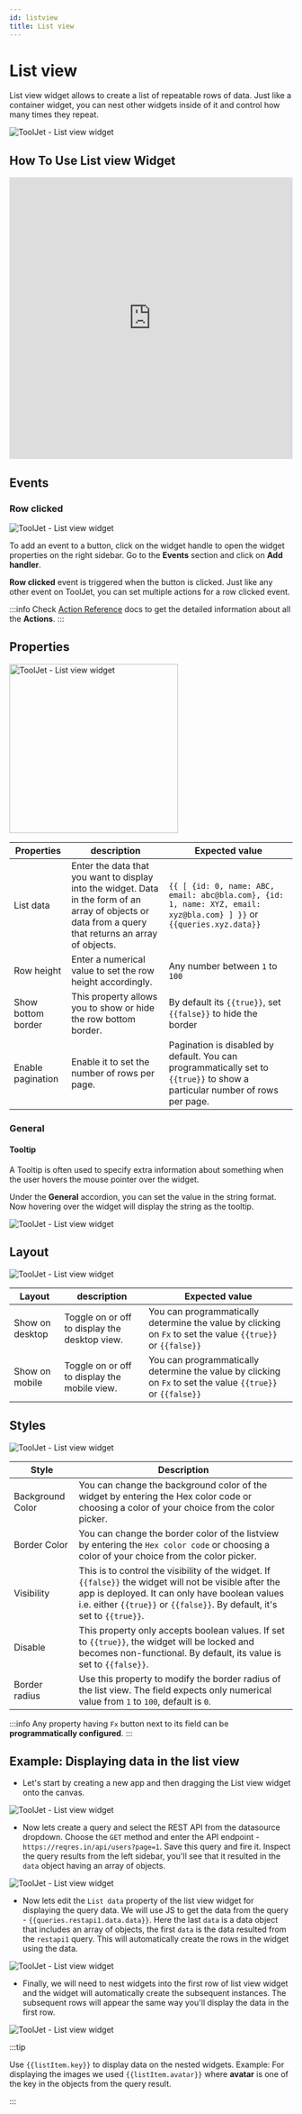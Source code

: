 ```yaml
---
id: listview
title: List view
---
```

# List view

List view widget allows to create a list of repeatable rows of data. Just like a container widget, you can nest other widgets inside of it and control how many times they repeat.

<div style={{textAlign: 'center'}}>

<img className="screenshot-full" src="/img/widgets/list-view/listviewapp.png" alt="ToolJet - List view widget" />

</div>

## How To Use List view Widget

<iframe height="500" src="https://www.youtube.com/embed/pwCP-eGjF0Q" title="List view Widget" frameborder="0" allowfullscreen width="100%"></iframe>

## Events

### Row clicked

<div style={{textAlign: 'center'}}>

<img className="screenshot-full" src="/img/widgets/list-view/event.png" alt="ToolJet - List view widget" />

</div>

To add an event to a button, click on the widget handle to open the widget properties on the right sidebar. Go to the **Events** section and click on **Add handler**.

**Row clicked** event is triggered when the button is clicked. Just like any other event on ToolJet, you can set multiple actions for a row clicked event.

:::info
Check [Action Reference](/docs/category/actions-reference) docs to get the detailed information about all the **Actions**.
:::

## Properties

<div style={{textAlign: 'center'}}>

<img className="screenshot-full" src="/img/widgets/list-view/props2.png" alt="ToolJet - List view widget" width="300"/>

</div>

| Properties  | description | Expected value |
| ----------- | ----------- | -------------- |
| List data | Enter the data that you want to display into the widget. Data in the form of an array of objects or data from a query that returns an array of objects.| `{{ [ {id: 0, name: ABC, email: abc@bla.com}, {id: 1, name: XYZ, email: xyz@bla.com} ] }}` or `{{queries.xyz.data}}` |
| Row height | Enter a numerical value to set the row height accordingly. | Any number between `1` to `100` |
| Show bottom border | This property allows you to show or hide the row bottom border. | By default its `{{true}}`, set `{{false}}` to hide the border  |
| Enable pagination | Enable it to set the number of rows per page. | Pagination is disabled by default. You can programmatically set to `{{true}}` to show a particular number of rows per page.  |


### General
#### Tooltip

A Tooltip is often used to specify extra information about something when the user hovers the mouse pointer over the widget.

Under the <b>General</b> accordion, you can set the value in the string format. Now hovering over the widget will display the string as the tooltip.

<div style={{textAlign: 'center'}}>

<img className="screenshot-full" src="/img/tooltip.png" alt="ToolJet - List view widget" />

</div>

## Layout

<div style={{textAlign: 'center'}}>

<img className="screenshot-full" src="/img/widgets/list-view/listlayout.png" alt="ToolJet - List view widget" />

</div>

| Layout  | description | Expected value |
| ----------- | ----------- | ------------ |
| Show on desktop | Toggle on or off to display the desktop view. | You can programmatically determine the value by clicking on `Fx` to set the value `{{true}}` or `{{false}}` |
| Show on mobile | Toggle on or off to display the mobile view. | You can programmatically determine the value by clicking on `Fx` to set the value `{{true}}` or `{{false}}`   |

## Styles

<div style={{textAlign: 'center'}}>

<img className="screenshot-full" src="/img/widgets/list-view/style.png" alt="ToolJet - List view widget" />

</div>

| Style      | Description |
| ----------- | ----------- |
| Background Color |  You can change the background color of the widget by entering the Hex color code or choosing a color of your choice from the color picker. |
| Border Color |  You can change the border color of the listview by entering the `Hex color code` or choosing a color of your choice from the color picker. |
| Visibility | This is to control the visibility of the widget. If `{{false}}` the widget will not be visible after the app is deployed. It can only have boolean values i.e. either `{{true}}` or `{{false}}`. By default, it's set to `{{true}}`. |
| Disable |  This property only accepts boolean values. If set to `{{true}}`, the widget will be locked and becomes non-functional. By default, its value is set to `{{false}}`. |
| Border radius | Use this property to modify the border radius of the list view. The field expects only numerical value from `1` to `100`, default is `0`. |

:::info
Any property having `Fx` button next to its field can be **programmatically configured**.
:::

## Example: Displaying data in the list view

- Let's start by creating a new app and then dragging the List view widget onto the canvas.

<div style={{textAlign: 'center'}}>

<img className="screenshot-full" src="/img/widgets/list-view/emptylist.png" alt="ToolJet - List view widget" />

</div>

- Now lets create a query and select the REST API from the datasource dropdown. Choose the `GET` method and enter the API endpoint - `https://reqres.in/api/users?page=1`. Save this query and fire it. Inspect the query results from the left sidebar, you'll see that it resulted in the `data` object having an array of objects.

<div style={{textAlign: 'center'}}>

<img className="screenshot-full" src="/img/widgets/list-view/data.gif" alt="ToolJet - List view widget" />

</div>


- Now lets edit the `List data` property of the list view widget for displaying the query data. We will use JS to get the data from the query - `{{queries.restapi1.data.data}}`. Here the last `data` is a data object that includes an array of objects, the first `data` is the data resulted from the `restapi1` query. This will automatically create the rows in the widget using the data.

<div style={{textAlign: 'center'}}>

<img className="screenshot-full" src="/img/widgets/list-view/datadisplay.png" alt="ToolJet - List view widget" />

</div>


- Finally, we will need to nest widgets into the first row of list view widget and the widget will automatically create the subsequent instances. The subsequent rows will appear the same way you'll display the data in the first row.

<div style={{textAlign: 'center'}}>

<img className="screenshot-full" src="/img/widgets/list-view/addingwidgets.gif" alt="ToolJet - List view widget" />

</div>


:::tip

Use `{{listItem.key}}` to display data on the nested widgets. Example: For displaying the images we used `{{listItem.avatar}}` where **avatar** is one of the key in the objects from the query result.

:::